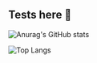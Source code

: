 ## Tests here 👋

![Anurag's GitHub stats](https://github-readme-stats.vercel.app/api?username=eduardbiellier&show_icons=true&theme=tokyonight)


![Top Langs](https://github-readme-stats.vercel.app/api/top-langs/?username=eduardbiellier&layout=compact)
<!--
**eduardbiellier/eduardbiellier** is a ✨ _special_ ✨ repository because its `README.md` (this file) appears on your GitHub profile.


//
Here are some ideas to get you started:

- 🔭 I’m currently working on ...
- 🌱 I’m currently learning ...
- 👯 I’m looking to collaborate on ...
- 🤔 I’m looking for help with ...
- 💬 Ask me about ...
- 📫 How to reach me: ...
- 😄 Pronouns: ...
- ⚡ Fun fact: ...
-->
